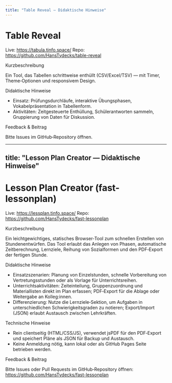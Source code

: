 ```yaml
---
title: "Table Reveal — Didaktische Hinweise"
---
```


# Table Reveal

Live: https://tabula.tinfo.space/
Repo: https://github.com/HansTydecks/table-reveal

Kurzbeschreibung

Ein Tool, das Tabellen schrittweise enthüllt (CSV/Excel/TSV) — mit Timer, Theme‑Optionen und responsivem Design.

Didaktische Hinweise

- Einsatz: Prüfungsdurchläufe, interaktive Übungsphasen, Vokabelpräsentation in Tabellenform.
- Aktivitäten: Zeitgesteuerte Enthüllung, Schülerantworten sammeln, Gruppierung von Daten für Diskussion.

Feedback & Beitrag

Bitte Issues im GitHub‑Repository öffnen.

---
title: "Lesson Plan Creator — Didaktische Hinweise"
---

# Lesson Plan Creator (fast-lessonplan)

Live: https://lessplan.tinfo.space/
Repo: https://github.com/HansTydecks/fast-lessonplan

Kurzbeschreibung

Ein leichtgewichtiges, statisches Browser‑Tool zum schnellen Erstellen von Stundenentwürfen. Das Tool erlaubt das Anlegen von Phasen, automatische Zeitberechnung, Lernziele, Reihung von Sozialformen und den PDF‑Export der fertigen Stunde.

Didaktische Hinweise

- Einsatzszenarien: Planung von Einzelstunden, schnelle Vorbereitung von Vertretungsstunden oder als Vorlage für Unterrichtsreihen.
- Unterrichtsaktivitäten: Zeiteinteilung, Gruppenzuordnung und Materiallisten direkt im Plan erfassen; PDF‑Export für die Ablage oder Weitergabe an Kolleg:innen.
- Differenzierung: Nutze die Lernziele‑Sektion, um Aufgaben in unterschiedlichen Schwierigkeitsgraden zu notieren; Export/Import (JSON) erlaubt Austausch zwischen Lehrkräften.

Technische Hinweise

- Rein clientseitig (HTML/CSS/JS), verwendet jsPDF für den PDF‑Export und speichert Pläne als JSON für Backup und Austausch.
- Keine Anmeldung nötig, kann lokal oder als GitHub Pages Seite betrieben werden.

Feedback & Beitrag

Bitte Issues oder Pull Requests im GitHub‑Repository öffnen: https://github.com/HansTydecks/fast-lessonplan
